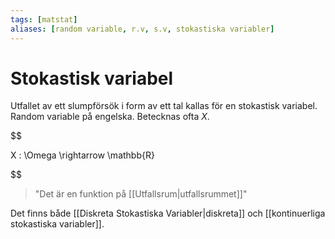 ```yaml
---
tags: [matstat]
aliases: [random variable, r.v, s.v, stokastiska variabler]
---
```

# Stokastisk variabel
Utfallet av ett slumpförsök i form av ett tal kallas för en stokastisk variabel. Random variable på engelska. Betecknas ofta $X$.

  

$$

X : \Omega \rightarrow \mathbb{R}

$$

> "Det är en funktion på [[Utfallsrum|utfallsrummet]]"

  
  

Det finns både [[Diskreta Stokastiska Variabler|diskreta]] och [[kontinuerliga stokastiska variabler]].